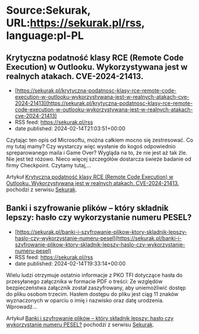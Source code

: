 # Source:Sekurak, URL:https://sekurak.pl/rss, language:pl-PL

## Krytyczna podatność klasy RCE (Remote Code Execution) w Outlooku. Wykorzystywana jest w realnych atakach. CVE-2024-21413.
 - [https://sekurak.pl/krytyczna-podatnosc-klasy-rce-remote-code-execution-w-outlooku-wykorzystywana-jest-w-realnych-atakach-cve-2024-21413](https://sekurak.pl/krytyczna-podatnosc-klasy-rce-remote-code-execution-w-outlooku-wykorzystywana-jest-w-realnych-atakach-cve-2024-21413)
 - RSS feed: https://sekurak.pl/rss
 - date published: 2024-02-14T21:03:51+00:00

<p>Czytając ten opis od Microsoftu, można całkiem mocno się zestresować. Co my tutaj mamy? Czy wystarczy więc wysłanie do kogoś odpowiednio spreparowanego maila i Game Over? Wygląda na to, że nie jest aż tak źle. Nie jest też różowo. Nieco więcej szczegółów dostarcza świeże badanie od firmy Checkpoint. Czytamy tutaj,...</p>
<p>Artykuł <a href="https://sekurak.pl/krytyczna-podatnosc-klasy-rce-remote-code-execution-w-outlooku-wykorzystywana-jest-w-realnych-atakach-cve-2024-21413/" rel="nofollow">Krytyczna podatność klasy RCE (Remote Code Execution) w Outlooku. Wykorzystywana jest w realnych atakach. CVE-2024-21413.</a> pochodzi z serwisu <a href="https://sekurak.pl" rel="nofollow">Sekurak</a>.</p>

## Banki i szyfrowanie plików – który składnik lepszy: hasło czy wykorzystanie numeru PESEL?
 - [https://sekurak.pl/banki-i-szyfrowanie-plikow-ktory-skladnik-lepszy-haslo-czy-wykorzystanie-numeru-pesel](https://sekurak.pl/banki-i-szyfrowanie-plikow-ktory-skladnik-lepszy-haslo-czy-wykorzystanie-numeru-pesel)
 - RSS feed: https://sekurak.pl/rss
 - date published: 2024-02-14T19:33:14+00:00

<p>Wielu ludzi otrzymuje ostatnio informacje z PKO TFI dotyczące hasła do przesyłanego załącznika w formacie PDF o treści: Ze względów bezpieczeństwa załącznik został zaszyfrowany, aby uniemożliwić dostęp do pliku osobom trzecim. Hasłem dostępu do pliku jest ciąg 11 znaków wyznaczonych w oparciu o imię i nazwisko oraz datę urodzenia. Wprowadź...</p>
<p>Artykuł <a href="https://sekurak.pl/banki-i-szyfrowanie-plikow-ktory-skladnik-lepszy-haslo-czy-wykorzystanie-numeru-pesel/" rel="nofollow">Banki i szyfrowanie plików – który składnik lepszy: hasło czy wykorzystanie numeru PESEL?</a> pochodzi z serwisu <a href="https://sekurak.pl" rel="nofollow">Sekurak</a>.</p>

